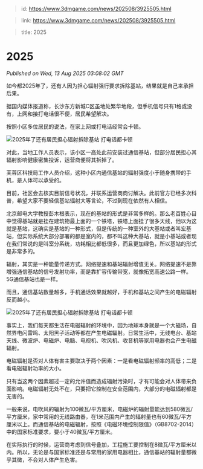 > id: https://www.3dmgame.com/news/202508/3925505.html

> link: https://www.3dmgame.com/news/202508/3925505.html

> title: 2025

# 2025
_Published on Wed, 13 Aug 2025 03:08:02 GMT_

如今都2025年了，还有人因为担心辐射强行要求拆除基站，结果就是自己来承担后果。

据国内媒体报道称，长沙东方新城C区虽地处繁华地段，但手机信号只有1格或没有，上网和接打电话很不便，居民希望解决。

按照小区多位居民的说法，在家上网或打电话经常会卡顿。

![2025年了还有居民担心辐射拆除基站 打电话都卡顿](https://img.3dmgame.com/uploads/images/news/20250813/1755054430_862074.png)

对此，当地工作人员表示，该小区一高处此前安装过通信基站，但部分居民担心其辐射影响健康密集投诉，运营商便将其拆掉了。

芙蓉区科技局工作人员介绍，这种小区内通信基站的辐射强度小于随身携带的手机，是人体可以承受的。

目前，社区会去核实目前信号状况，并联系运营商商讨解决。此前官方已经多次科普，希望大家不要轻信基站辐射大等言论，不过到现在依然有人相信。

北京邮电大学教授彭木根表示，现在的基站的形式是非常多样的。那么老百姓心目中觉得基站就是挂在建筑物最上面的一个铁塔，铁塔上面挂了很多天线，他以为这就是基站，这确实是基站的一种形式，但是传统的一种室外的大基站或者叫宏基站，但实际系统大部分部署的都是室内的，都不叫这种大基站，就是小基站或者现在我们常说的是叫室分系统，功耗相比都低很多，而且更加绿色，所以基站的形式是非常多的。

辐射，其实是一种能量传递方式。网络提速和基站辐射增值无关。网络提速不是靠增强通信基站的信号发射功率，而是靠扩容传输带宽，就像拓宽高速公路一样。5G通信基站也是一样。

而且，通信基站数量越多，手机通话效果就越好，手机和基站之间产生的电磁辐射反而越小。

![2025年了还有居民担心辐射拆除基站 打电话都卡顿](https://img.3dmgame.com/uploads/images/news/20250813/1755054440_137979.png)

事实上，我们每天都生活在电磁辐射的环境中，因为地球本身就是一个大磁场，自然界电闪雷鸣、太阳黑子活动等都在产生电磁辐射。日常生活中，无线电台、基站天线、微波炉、电磁炉、电脑、电视机、吹风机、收音机等家用电器也会产生电磁辐射。

电磁辐射是否对人体有害主要取决于两个因素：一是看电磁辐射频率的高低；二是看电磁辐射功率的大小。

只有当这两个因素超过一定的允许值而造成辐射污染时，才有可能会对人体带来负面影响。电磁辐射无处不在，只要把它控制在安全范围内，大部分的电磁辐射都是无害的。

一般来说，电吹风的辐射为100微瓦/平方厘米，电磁炉的辐射量能达到580微瓦/平方厘米，家中常用的无线路由器，在1米范围内产生的辐射量也有60微瓦/平方厘米以上。而通信基站的电磁辐射，按照《电磁环境控制限值》（GB8702-2014）中的国家标准要求，要小于40微瓦/平方厘米。

在实际执行的时候，运营商考虑到信号叠加，工程施工要控制在8微瓦/平方厘米以内。所以，无论是与国家标准还是与常用的家用电器相比，通信基站的辐射量都微乎其微，不会对人体产生危害。
